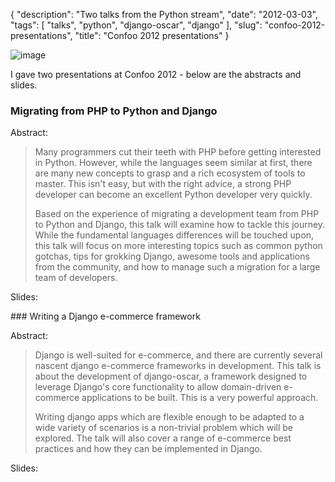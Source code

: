 {
    "description": "Two talks from the Python stream",
    "date": "2012-03-03",
    "tags": [
        "talks",
        "python",
        "django-oscar",
        "django"
    ],
    "slug": "confoo-2012-presentations",
    "title": "Confoo 2012 presentations"
}

![image](/images/confoo2012.gif)

I gave two presentations at Confoo 2012 - below are the abstracts and
slides.

### Migrating from PHP to Python and Django

Abstract:

> Many programmers cut their teeth with PHP before getting interested in
> Python. However, while the languages seem similar at first, there are
> many new concepts to grasp and a rich ecosystem of tools to master.
> This isn't easy, but with the right advice, a strong PHP developer can
> become an excellent Python developer very quickly.
>
> Based on the experience of migrating a development team from PHP to
> Python and Django, this talk will examine how to tackle this journey.
> While the fundamental languages differences will be touched upon, this
> talk will focus on more interesting topics such as common python
> gotchas, tips for grokking Django, awesome tools and applications from
> the community, and how to manage such a migration for a large team of
> developers.

Slides:

<div class="slidedeck">
<script src="http://speakerdeck.com/embed/4f5127b373c922001f001c60.js?size=preview"></script>
</div>
### Writing a Django e-commerce framework

Abstract:

> Django is well-suited for e-commerce, and there are currently several
> nascent django e-commerce frameworks in development. This talk is
> about the development of django-oscar, a framework designed to
> leverage Django's core functionality to allow domain-driven e-commerce
> applications to be built. This is a very powerful approach.
>
> Writing django apps which are flexible enough to be adapted to a wide
> variety of scenarios is a non-trivial problem which will be explored.
> The talk will also cover a range of e-commerce best practices and how
> they can be implemented in Django.

Slides:

<div class="slidedeck">
<script src="http://speakerdeck.com/embed/4f512f128a37d6001f003114.js"></script>
</div>

